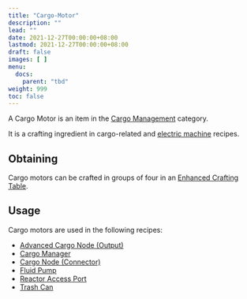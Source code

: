 ```yaml
---
title: "Cargo-Motor"
description: ""
lead: ""
date: 2021-12-27T00:00:00+08:00
lastmod: 2021-12-27T00:00:00+08:00
draft: false
images: [ ]
menu:
  docs:
    parent: "tbd"
weight: 999
toc: false
---
```


A Cargo Motor is an item in the [Cargo Management](/docs/slimefun/cargo-management) category.

It is a crafting ingredient in cargo-related and [electric machine](/docs/slimefun/electric-machines) recipes.

## Obtaining

Cargo motors can be crafted in groups of four in an [Enhanced Crafting Table](/docs/slimefun/enhanced-crafting-table).

## Usage

Cargo motors are used in the following recipes:

* [Advanced Cargo Node (Output)](/docs/slimefun/advanced-output-node)
* [Cargo Manager](/docs/slimefun/cargo-manager)
* [Cargo Node (Connector)](/docs/slimefun/connector-node)
* [Fluid Pump](/docs/slimefun/fluid-pump)
* [Reactor Access Port](/docs/slimefun/reactors)
* [Trash Can](/docs/slimefun/trash-can)
